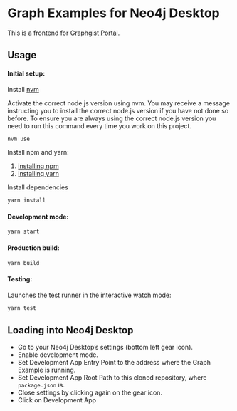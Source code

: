 # Graph Examples for Neo4j Desktop

This is a frontend for [Graphgist Portal](https://portal.graphgist.org/).

## Usage

#### Initial setup:

Install [nvm](https://github.com/creationix/nvm#installation)

Activate the correct node.js version using nvm.  You may receive a message instructing you to install the
correct node.js version if you have not done so before.  To ensure you are always using the correct node.js version
you need to run this command every time you work on this project.

```bash
nvm use
```

Install npm and yarn:

1. [installing npm](https://www.npmjs.com/get-npm)
2. [installing yarn](https://yarnpkg.com/en/docs/install)

Install dependencies

```bash
yarn install
```

#### Development mode:

```bash
yarn start
```

#### Production build:

```bash
yarn build
```

#### Testing:

Launches the test runner in the interactive watch mode:

```bash
yarn test
```

## Loading into Neo4j Desktop

* Go to your Neo4j Desktop’s settings (bottom left gear icon).
* Enable development mode.
* Set Development App Entry Point to the address where the Graph Example is running.
* Set Development App Root Path to this cloned repository, where `package.json` is.
* Close settings by clicking again on the gear icon.
* Click on Development App

